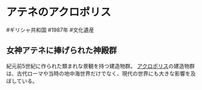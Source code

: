 # アテネのアクロポリス
#ギリシャ共和国 #1987年 #文化遺産
## 女神アテネに捧げられた神殿群
紀元前5世紀に作られた類まれな景観を持つ建造物群。
[アクロポリス](アクロポリス.md)の建造物群は、古代ローマや当時の地中海世界だけでなく、現代の世界にも大きな影響を及ぼしている。
